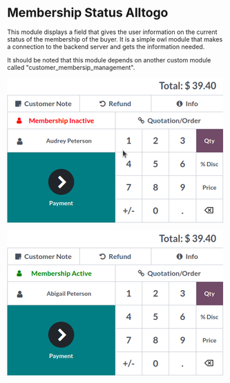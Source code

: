 # Membership Status Alltogo

This module displays a field that gives the user information on the current status of the
membership of the buyer. 
It is a simple owl module that makes a connection to the backend server
and gets the information needed.

It should be noted that this module depends on another custom module called
"customer_membersip_management".

![img.png](img/img.png)

![img_1.png](img/img_1.png)